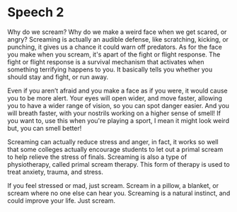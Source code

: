 # Speech 2
Why do we scream? Why do we make a weird face when we get scared, or angry? Screaming is actually an audible defense, like scratching, kicking, or punching, it gives us a chance it could warn off predators. As for the face you make when you scream, it's apart of the fight or flight response. The fight or flight response is a survival mechanism that activates when something terrifying happens to you. It basically tells you whether you should stay and fight, or run away. 

Even if you aren’t afraid and you make a face as if you were, it would cause you to be more alert. Your eyes will open wider, and move faster, allowing you to have a wider range of vision, so you can spot danger easier. And you will breath faster, with your nostrils working on a higher sense of smell! If you want to, use this when you're playing a sport, I mean it might look weird but, you can smell better!
  
Screaming can actually reduce stress and anger, in fact, it works so well that some colleges actually encourage students to let out a primal scream to help relieve the stress of finals. Screaming is also a type of physiotherapy, called primal scream therapy. This form of therapy is used to treat anxiety, trauma, and stress. 
 
If you feel stressed or mad, just scream. Scream in a pillow, a blanket, or scream where no one else can hear you. Screaming is a natural instinct, and could improve your life. Just scream.
